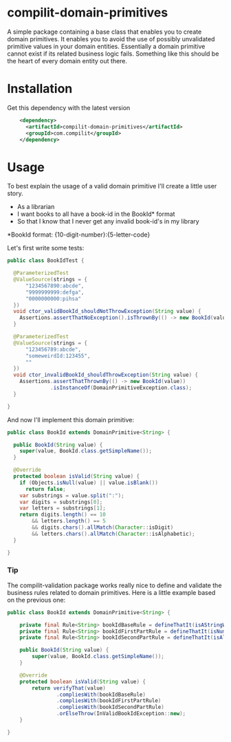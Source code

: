 # compilit-domain-primitives

A simple package containing a base class that enables you to create domain primitives.
It enables you to avoid the use of possibly unvalidated primitive values in your domain entities. Essentially a domain
primitive cannot exist if its related business logic fails.
Something like this should be the heart of every domain entity out there.

# Installation

Get this dependency with the latest version

```xml
    <dependency>
      <artifactId>compilit-domain-primitives</artifactId>
      <groupId>com.compilit</groupId>
    </dependency>
```

# Usage

To best explain the usage of a valid domain primitive I'll create a little user story.

- As a librarian
- I want books to all have a book-id in the BookId* format
- So that I know that I never get any invalid book-id's in my library

*BookId format: {10-digit-number}:{5-letter-code}

Let's first write some tests:

```java
public class BookIdTest {

  @ParameterizedTest
  @ValueSource(strings = {
      "1234567890:abcde",
      "9999999999:defga",
      "0000000000:pihsa"
  })
  void ctor_validBookId_shouldNotThrowException(String value) {
    Assertions.assertThatNoException().isThrownBy(() -> new BookId(value));
  }

  @ParameterizedTest
  @ValueSource(strings = {
      "123456789:abcde",
      "someweirdId:123455",
      ""
  })
  void ctor_invalidBookId_shouldThrowException(String value) {
    Assertions.assertThatThrownBy(() -> new BookId(value))
              .isInstanceOf(DomainPrimitiveException.class);
  }

}
```

And now I'll implement this domain primitive:

```java
public class BookId extends DomainPrimitive<String> {

  public BookId(String value) {
    super(value, BookId.class.getSimpleName());
  }

  @Override
  protected boolean isValid(String value) {
    if (Objects.isNull(value) || value.isBlank())
      return false;  
    var substrings = value.split(":");
    var digits = substrings[0];
    var letters = substrings[1];
    return digits.length() == 10
        && letters.length() == 5
        && digits.chars().allMatch(Character::isDigit)
        && letters.chars().allMatch(Character::isAlphabetic);
  }

}
```

### Tip

The compilit-validation package works really nice to define and validate the business rules related to domain
primitives. Here is a little example based on the previous one:

```java
public class BookId extends DomainPrimitive<String> {

    private final Rule<String> bookIdBaseRule = defineThatIt(isAStringWithLength(16).containing(":"));
    private final Rule<String> bookIdFirstPartRule = defineThatIt(isNumeric(10));
    private final Rule<String> bookIdSecondPartRule = defineThatIt(isAlphabetic(5));

    public BookId(String value) {
        super(value, BookId.class.getSimpleName());
    }

    @Override
    protected boolean isValid(String value) {
        return verifyThat(value)
                .compliesWith(bookIdBaseRule)
                .compliesWith(bookIdFirstPartRule)
                .compliesWith(bookIdSecondPartRule)
                .orElseThrow(InValidBookIdException::new);
    }

}
```

